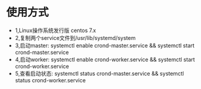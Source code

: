 # 使用方式
- 1,Linux操作系统发行版 centos 7.x
- 2,复制两个service文件到/usr/lib/systemd/system
- 3,启动master: systemctl enable crond-master.service && systemctl start crond-master.service 
- 4,启动worker: systemctl enable crond-worker.service && systemctl start crond-worker.service
- 5,查看启动状态: systemctl status crond-master.service && systemctl status crond-worker.service 